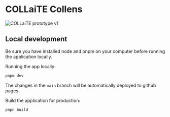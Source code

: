 # COLLaiTE Collens


![COLLaiTE prototype v1](https://github.com/user-attachments/assets/fa9e8479-3229-4658-b357-41abad9218ce)



## Local development
Be sure you have installed node and pnpm on your computer before running the application locally.

Running the app locally:
```bash
pnpm dev
```
The changes in the `main` branch will be automatically deployed to github pages.


Build the application for production:
```bash
pnpn build
```

